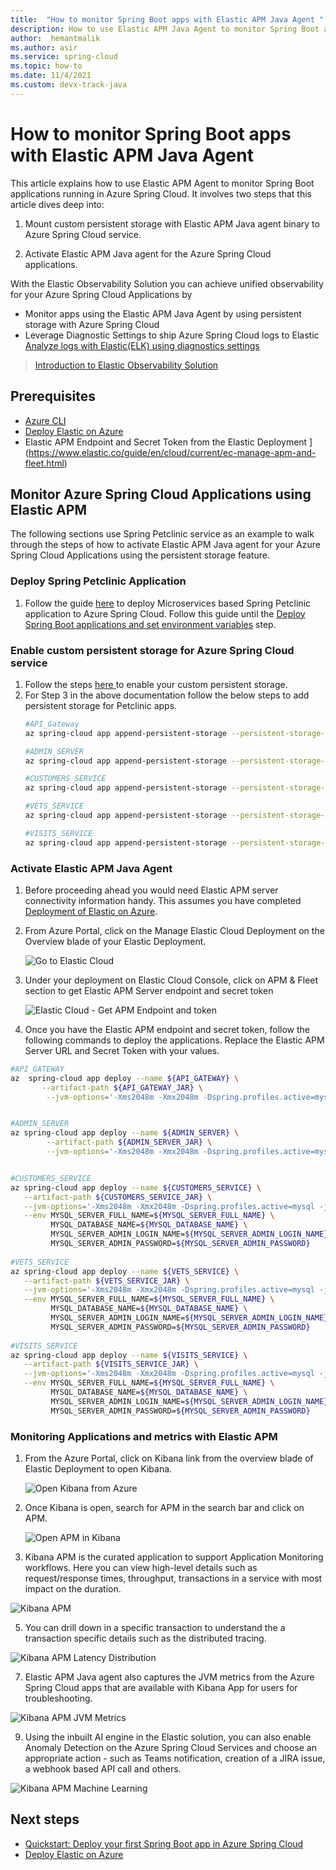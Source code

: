 ```yaml
---
title:  "How to monitor Spring Boot apps with Elastic APM Java Agent "
description: How to use Elastic APM Java Agent to monitor Spring Boot applications running in Azure Spring Cloud
author:  hemantmalik
ms.author: asir
ms.service: spring-cloud
ms.topic: how-to
ms.date: 11/4/2021
ms.custom: devx-track-java
---
```


# How to monitor Spring Boot apps with Elastic APM Java Agent

This article explains how to use Elastic APM Agent to monitor Spring Boot applications running in Azure Spring Cloud. It involves two steps that this article dives deep into:

1. Mount custom persistent storage with Elastic APM Java agent binary to Azure Spring Cloud service.

3. Activate Elastic APM Java agent for the Azure Spring Cloud applications.

With the Elastic Observability Solution you can achieve unified observability for your Azure Spring Cloud Applications by 

* Monitor apps using the Elastic APM Java Agent by using persistent storage with Azure Spring Cloud
* Leverage Diagnostic Settings to ship Azure Spring Cloud logs to Elastic [Analyze logs with Elastic(ELK) using diagnostics settings](https://github.com/hemantmalik/azure-docs/blob/master/articles/spring-cloud/how-to-elastic-diagnostic-settings.md)

> [Introduction to Elastic Observability Solution](https://www.youtube.com/watch?v=uCX24hRBULY)

## Prerequisites

* [Azure CLI](/cli/azure/install-azure-cli)
* [Deploy Elastic on Azure](https://www.elastic.co/blog/getting-started-with-the-azure-integration-enhancement)
* Elastic APM Endpoint and Secret Token from the Elastic Deployment ](https://www.elastic.co/guide/en/cloud/current/ec-manage-apm-and-fleet.html)

## Monitor Azure Spring Cloud Applications using Elastic APM

The following sections use Spring Petclinic service as an example to walk through the steps of how to activate Elastic APM Java agent for your Azure Spring Cloud Applications using the persistent storage feature.

### Deploy Spring Petclinic Application
1. Follow the guide [here](https://github.com/Azure-Samples/spring-petclinic-microservices) to deploy Microservices based Spring Petclinic application to Azure Spring Cloud. Follow this guide until the [Deploy Spring Boot applications and set environment variables](https://github.com/Azure-Samples/spring-petclinic-microservices#deploy-spring-boot-applications-and-set-environment-variables) step.
   
### Enable custom persistent storage for  Azure Spring Cloud service
1. Follow the steps [here ](https://docs.microsoft.com/en-us/azure/spring-cloud/how-to-custom-persistent-storage) to enable your custom persistent storage.
2. For Step 3 in the above documentation follow the below steps to add persistent storage for Petclinic apps.
   ```bash
   #API_Gateway
   az spring-cloud app append-persistent-storage --persistent-storage-type AzureFileVolume --share-name asc-elastic --mount-path "/elastic/apm/api-gateway" --storage-name "asc-elastic-storage" -n ${API_GATEWAY} -g ${RESOURCE_GROUP} -s ${SPRING_CLOUD_SERVICE}
   
   #ADMIN_SERVER
   az spring-cloud app append-persistent-storage --persistent-storage-type AzureFileVolume --share-name asc-elastic --mount-path "/elastic/apm/admin-server" --storage-name "asc-elastic-storage" -n ${ADMIN_SERVER} -g ${RESOURCE_GROUP} -s ${SPRING_CLOUD_SERVICE}
   
   #CUSTOMERS_SERVICE
   az spring-cloud app append-persistent-storage --persistent-storage-type AzureFileVolume --share-name asc-elastic --mount-path "/elastic/apm/customers-service" --storage-name "asc-elastic-storage" -n ${CUSTOMERS_SERVICE} -g ${RESOURCE_GROUP} -s ${SPRING_CLOUD_SERVICE}
   
   #VETS_SERVICE
   az spring-cloud app append-persistent-storage --persistent-storage-type AzureFileVolume --share-name asc-elastic --mount-path "/elastic/apm/vets-service" --storage-name "asc-elastic-storage" -n ${VETS_SERVICE} -g ${RESOURCE_GROUP} -s ${SPRING_CLOUD_SERVICE}
   
   #VISITS_SERVICE
   az spring-cloud app append-persistent-storage --persistent-storage-type AzureFileVolume --share-name asc-elastic --mount-path "/elastic/apm/visits-service" --storage-name "asc-elastic-storage" -n ${VISITS_SERVICE} -g ${RESOURCE_GROUP} -s ${SPRING_CLOUD_SERVICE}```


### Activate Elastic APM Java Agent

1. Before proceeding ahead you would need Elastic APM server connectivity information handy. This assumes you have completed  [Deployment of Elastic on Azure](https://www.elastic.co/blog/getting-started-with-the-azure-integration-enhancement).

2. From Azure Portal, click on the Manage Elastic Cloud Deployment on the Overview blade  of your Elastic Deployment.
   
   ![Go to Elastic Cloud ](https://github.com/hemantmalik/azure-docs/blob/master/articles/spring-cloud/media/azure-portal-elastic-deployment-link.png)
   
3. Under your deployment on Elastic Cloud Console, click on APM & Fleet section to get Elastic APM Server endpoint and secret token

   ![Elastic Cloud - Get APM Endpoint and token ](https://github.com/hemantmalik/azure-docs/blob/master/articles/spring-cloud/media/get-apm-endpoint-token-2.png)

4. Once you have the Elastic APM endpoint and secret token, follow the following commands to deploy the applications. Replace the Elastic APM Server URL and Secret Token with your values.

```bash
#API_GATEWAY
az  spring-cloud app deploy --name ${API_GATEWAY} \
       --artifact-path ${API_GATEWAY_JAR} \
        --jvm-options='-Xms2048m -Xmx2048m -Dspring.profiles.active=mysql -javaagent:/elastic/apm/api-gateway/elastic-apm-agent-1.26.0.jar  -Delastic.apm.service_name=API_GATEWAY -Delastic.apm.application_packages=org.springframework.samples.petclinic  -Delastic.apm.server_url=<replace-with-your-Elastic-APM-server-url> -Delastic.apm.secret_token=<replace-with-your-Elastic-APM-secret-token>'


#ADMIN_SERVER
az spring-cloud app deploy --name ${ADMIN_SERVER} \
        --artifact-path ${ADMIN_SERVER_JAR} \
        --jvm-options='-Xms2048m -Xmx2048m -Dspring.profiles.active=mysql -javaagent:/elastic/apm/admin-server/elastic-apm-agent-1.26.0.jar  -Delastic.apm.service_name=ADMIN-SERVER -Delastic.apm.application_packages=org.springframework.samples.petclinic  -Delastic.apm.server_url=<replace-with-your-Elastic-APM-server-url> -Delastic.apm.secret_token=<replace-with-your-Elastic-APM-secret-token>'


#CUSTOMERS_SERVICE
az spring-cloud app deploy --name ${CUSTOMERS_SERVICE} \
   --artifact-path ${CUSTOMERS_SERVICE_JAR} \
   --jvm-options='-Xms2048m -Xmx2048m -Dspring.profiles.active=mysql -javaagent:/elastic/apm/customers-service/elastic-apm-agent-1.26.0.jar  -Delastic.apm.service_name=CUSTOMERS-SERVICE -Delastic.apm.application_packages=org.springframework.samples.petclinic  -Delastic.apm.server_url=<replace-with-your-Elastic-APM-server-url> -Delastic.apm.secret_token=<replace-with-your-Elastic-APM-secret-token>' \
   --env MYSQL_SERVER_FULL_NAME=${MYSQL_SERVER_FULL_NAME} \
         MYSQL_DATABASE_NAME=${MYSQL_DATABASE_NAME} \
         MYSQL_SERVER_ADMIN_LOGIN_NAME=${MYSQL_SERVER_ADMIN_LOGIN_NAME} \
         MYSQL_SERVER_ADMIN_PASSWORD=${MYSQL_SERVER_ADMIN_PASSWORD}
    
#VETS_SERVICE
az spring-cloud app deploy --name ${VETS_SERVICE} \
   --artifact-path ${VETS_SERVICE_JAR} \
   --jvm-options='-Xms2048m -Xmx2048m -Dspring.profiles.active=mysql -javaagent:/elastic/apm/vets-service/elastic-apm-agent-1.26.0.jar  -Delastic.apm.service_name=VETS-SERVICE -Delastic.apm.application_packages=org.springframework.samples.petclinic  -Delastic.apm.server_url=<replace-with-your-Elastic-APM-server-url> -Delastic.apm.secret_token=<replace-with-your-Elastic-APM-secret-token>' \
   --env MYSQL_SERVER_FULL_NAME=${MYSQL_SERVER_FULL_NAME} \
         MYSQL_DATABASE_NAME=${MYSQL_DATABASE_NAME} \
         MYSQL_SERVER_ADMIN_LOGIN_NAME=${MYSQL_SERVER_ADMIN_LOGIN_NAME} \
         MYSQL_SERVER_ADMIN_PASSWORD=${MYSQL_SERVER_ADMIN_PASSWORD}
              
#VISITS_SERVICE
az spring-cloud app deploy --name ${VISITS_SERVICE} \
   --artifact-path ${VISITS_SERVICE_JAR} \
   --jvm-options='-Xms2048m -Xmx2048m -Dspring.profiles.active=mysql -javaagent:/elastic/apm/visits-service/elastic-apm-agent-1.26.0.jar  -Delastic.apm.service_name=VISITS-SERVICE -Delastic.apm.application_packages=org.springframework.samples.petclinic  -Delastic.apm.server_url=<replace-with-your-Elastic-APM-server-url> -Delastic.apm.secret_token=<replace-with-your-Elastic-APM-secret-token>' \
   --env MYSQL_SERVER_FULL_NAME=${MYSQL_SERVER_FULL_NAME} \
         MYSQL_DATABASE_NAME=${MYSQL_DATABASE_NAME} \
         MYSQL_SERVER_ADMIN_LOGIN_NAME=${MYSQL_SERVER_ADMIN_LOGIN_NAME} \
         MYSQL_SERVER_ADMIN_PASSWORD=${MYSQL_SERVER_ADMIN_PASSWORD}

```

### Monitoring Applications and metrics with Elastic APM

1. From the Azure Portal, click on Kibana link from the overview blade of Elastic Deployment to open Kibana. 
   
   ![Open Kibana from Azure](https://github.com/hemantmalik/azure-docs/blob/master/articles/spring-cloud/media/get-kibana-link.png)

2. Once Kibana is open, search for APM in the search bar and click on APM.
   
   ![Open APM in Kibana](https://github.com/hemantmalik/azure-docs/blob/master/articles/spring-cloud/media/go-to-apm-kibana.PNG)

3. Kibana APM is the curated application to support Application Monitoring workflows. Here you can view high-level details such as request/response times, throughput, transactions in a service with most impact on the duration.

![Kibana APM](https://github.com/hemantmalik/azure-docs/blob/master/articles/spring-cloud/media/elastic-apm-customer-service.png)

5. You can drill down in a specific transaction to understand the a transaction specific details such as the distributed tracing.

![Kibana APM Latency Distribution](https://github.com/hemantmalik/azure-docs/blob/master/articles/spring-cloud/media/elastic-apm-customer-service-latency-distribution.png)

7. Elastic APM Java agent also captures the JVM metrics from the Azure Spring Cloud apps that are available with Kibana App for users for troubleshooting.

![Kibana APM JVM Metrics](https://github.com/hemantmalik/azure-docs/blob/master/articles/spring-cloud/media/elastic-apm-customer-service-jvm-metrics.png)

9. Using the inbuilt AI engine in the Elastic solution, you can also enable Anomaly Detection on the Azure Spring Cloud Services and choose an appropriate action  - such as Teams notification, creation of a JIRA issue, a webhook based API call and others. 

![Kibana APM Machine Learning](https://github.com/hemantmalik/azure-docs/blob/master/articles/spring-cloud/media/elastic-apm-customer-service-anomaly.png)


## Next steps

* [Quickstart: Deploy your first Spring Boot app in Azure Spring Cloud](./quickstart.md)
* [Deploy Elastic on Azure](https://www.elastic.co/blog/getting-started-with-the-azure-integration-enhancement)
